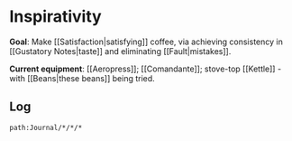 # Inspirativity

**Goal**: Make [[Satisfaction|satisfying]] coffee, via achieving consistency in [[Gustatory Notes|taste]] and eliminating [[Fault|mistakes]].

**Current equipment**: [[Aeropress]]; [[Comandante]]; stove-top [[Kettle]] - with [[Beans|these beans]] being tried.

## Log

```query
path:Journal/*/*/*
```

